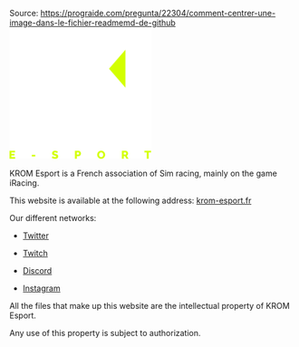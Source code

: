 <p align="center">

Source: https://prograide.com/pregunta/22304/comment-centrer-une-image-dans-le-fichier-readmemd-de-github
<img src=KROM-Esport.png width = "250" height = "232">
</p>

KROM Esport is a French association of Sim racing, mainly on the game iRacing.

This website is available at the following address: [krom-esport.fr](https://www.krom-esport.fr)

Our different networks:
    
- [Twitter](https://twitter.com/krom_esport)

- [Twitch](https://www.twitch.tv/krom_esport)

- [Discord](https://discord.gg/NNUBmX3kNn)

- [Instagram](https://www.instagram.com/krom_esport/)

All the files that make up this website are the intellectual property of KROM Esport.

Any use of this property is subject to authorization.



